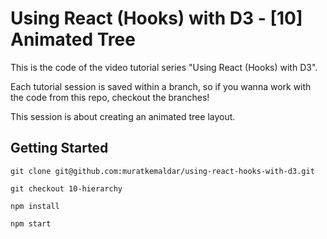# Using React (Hooks) with D3 - [10] Animated Tree

This is the code of the video tutorial series "Using React (Hooks) with D3".

Each tutorial session is saved within a branch,
so if you wanna work with the code from this repo, checkout the branches!

This session is about creating an animated tree layout.

## Getting Started

`git clone git@github.com:muratkemaldar/using-react-hooks-with-d3.git`

`git checkout 10-hierarchy`

`npm install`

`npm start`
